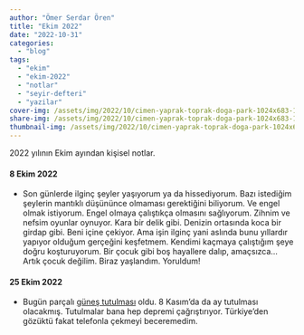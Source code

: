 ```yaml
---
author: "Ömer Serdar Ören"
title: "Ekim 2022"
date: "2022-10-31"
categories: 
  - "blog"
tags: 
  - "ekim"
  - "ekim-2022"
  - "notlar"
  - "seyir-defteri"
  - "yazilar"
cover-img: /assets/img/2022/10/cimen-yaprak-toprak-doga-park-1024x683-1.jpg
share-img: /assets/img/2022/10/cimen-yaprak-toprak-doga-park-1024x683-1.jpg
thumbnail-img: /assets/img/2022/10/cimen-yaprak-toprak-doga-park-1024x683-1.jpg
---
```


2022 yılının Ekim ayından kişisel notlar.

#### 8 Ekim 2022

- Son günlerde ilginç şeyler yaşıyorum ya da hissediyorum. Bazı istediğim şeylerin mantıklı düşününce olmaması gerektiğini biliyorum. Ve engel olmak istiyorum. Engel olmaya çalıştıkça olmasını sağlıyorum. Zihnim ve nefsim oyunlar oynuyor. Kara bir delik gibi. Denizin ortasında koca bir girdap gibi. Beni içine çekiyor. Ama işin ilginç yani aslında bunu yıllardır yapıyor olduğum gerçeğini keşfetmem. Kendimi kaçmaya çalıştığım şeye doğru koşturuyorum. Bir çocuk gibi boş hayallere dalıp, amaçsızca… Artık çocuk değilim. Biraz yaşlandım. Yoruldum!

#### 25 Ekim 2022

- Bugün parçalı [güneş tutulması](https://www.timeanddate.com/eclipse/globe/2022-october-25#@61.61499999999998,76.964,5) oldu. 8 Kasım’da da ay tutulması olacakmış. Tutulmalar bana hep depremi çağrıştırıyor. Türkiye’den gözüktü fakat telefonla çekmeyi beceremedim.
